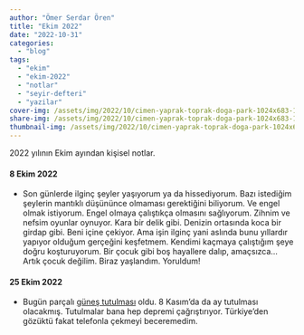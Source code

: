 ```yaml
---
author: "Ömer Serdar Ören"
title: "Ekim 2022"
date: "2022-10-31"
categories: 
  - "blog"
tags: 
  - "ekim"
  - "ekim-2022"
  - "notlar"
  - "seyir-defteri"
  - "yazilar"
cover-img: /assets/img/2022/10/cimen-yaprak-toprak-doga-park-1024x683-1.jpg
share-img: /assets/img/2022/10/cimen-yaprak-toprak-doga-park-1024x683-1.jpg
thumbnail-img: /assets/img/2022/10/cimen-yaprak-toprak-doga-park-1024x683-1.jpg
---
```


2022 yılının Ekim ayından kişisel notlar.

#### 8 Ekim 2022

- Son günlerde ilginç şeyler yaşıyorum ya da hissediyorum. Bazı istediğim şeylerin mantıklı düşününce olmaması gerektiğini biliyorum. Ve engel olmak istiyorum. Engel olmaya çalıştıkça olmasını sağlıyorum. Zihnim ve nefsim oyunlar oynuyor. Kara bir delik gibi. Denizin ortasında koca bir girdap gibi. Beni içine çekiyor. Ama işin ilginç yani aslında bunu yıllardır yapıyor olduğum gerçeğini keşfetmem. Kendimi kaçmaya çalıştığım şeye doğru koşturuyorum. Bir çocuk gibi boş hayallere dalıp, amaçsızca… Artık çocuk değilim. Biraz yaşlandım. Yoruldum!

#### 25 Ekim 2022

- Bugün parçalı [güneş tutulması](https://www.timeanddate.com/eclipse/globe/2022-october-25#@61.61499999999998,76.964,5) oldu. 8 Kasım’da da ay tutulması olacakmış. Tutulmalar bana hep depremi çağrıştırıyor. Türkiye’den gözüktü fakat telefonla çekmeyi beceremedim.
